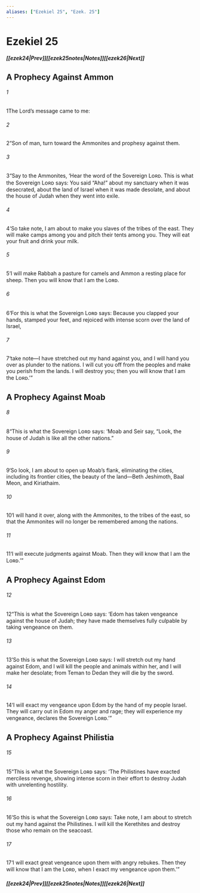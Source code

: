 ```yaml
---
aliases: ["Ezekiel 25", "Ezek. 25"]
---
```

# Ezekiel 25
##### <span class=arrow-left></span>[[ezek24|Prev]]<span class=navigation-separator></span>[[ezek25notes|Notes]]<span class=navigation-separator></span>[[ezek26|Next]]<span class=arrow-right></span>
## A Prophecy Against Ammon
###### 1
<span class=verse-first>1</span>The Lord’s message came to me:
###### 2
<span class=verse-body>2</span>“Son of man, turn toward the Ammonites and prophesy against them.
###### 3
<span class=verse-body>3</span>“Say to the Ammonites, ‘Hear the word of the Sovereign Lᴏʀᴅ. This is what the Sovereign Lᴏʀᴅ says: You said “Aha!” about my sanctuary when it was desecrated, about the land of Israel when it was made desolate, and about the house of Judah when they went into exile.
###### 4
<span class=verse-body>4</span>‘So take note, I am about to make you slaves of the tribes of the east. They will make camps among you and pitch their tents among you. They will eat your fruit and drink your milk.
###### 5
<span class=verse-body>5</span>‘I will make Rabbah a pasture for camels and Ammon a resting place for sheep. Then you will know that I am the Lᴏʀᴅ.
###### 6
<span class=verse-body>6</span>‘For this is what the Sovereign Lᴏʀᴅ says: Because you clapped your hands, stamped your feet, and rejoiced with intense scorn over the land of Israel,
###### 7
<span class=verse-body>7</span>‘take note—I have stretched out my hand against you, and I will hand you over as plunder to the nations. I will cut you off from the peoples and make you perish from the lands. I will destroy you; then you will know that I am the Lᴏʀᴅ.’”
## A Prophecy Against Moab
###### 8
<span class=verse-first>8</span>“This is what the Sovereign Lᴏʀᴅ says: ‘Moab and Seir say, “Look, the house of Judah is like all the other nations.”
###### 9
<span class=verse-body>9</span>‘So look, I am about to open up Moab’s flank, eliminating the cities, including its frontier cities, the beauty of the land—Beth Jeshimoth, Baal Meon, and Kiriathaim.
###### 10
<span class=verse-body>10</span>‘I will hand it over, along with the Ammonites, to the tribes of the east, so that the Ammonites will no longer be remembered among the nations.
###### 11
<span class=verse-body>11</span>‘I will execute judgments against Moab. Then they will know that I am the Lᴏʀᴅ.’”
## A Prophecy Against Edom
###### 12
<span class=verse-first>12</span>“This is what the Sovereign Lᴏʀᴅ says: ‘Edom has taken vengeance against the house of Judah; they have made themselves fully culpable by taking vengeance on them.
###### 13
<span class=verse-body>13</span>‘So this is what the Sovereign Lᴏʀᴅ says: I will stretch out my hand against Edom, and I will kill the people and animals within her, and I will make her desolate; from Teman to Dedan they will die by the sword.
###### 14
<span class=verse-body>14</span>‘I will exact my vengeance upon Edom by the hand of my people Israel. They will carry out in Edom my anger and rage; they will experience my vengeance, declares the Sovereign Lᴏʀᴅ.’”
## A Prophecy Against Philistia
###### 15
<span class=verse-first>15</span>“This is what the Sovereign Lᴏʀᴅ says: ‘The Philistines have exacted merciless revenge, showing intense scorn in their effort to destroy Judah with unrelenting hostility.
###### 16
<span class=verse-body>16</span>‘So this is what the Sovereign Lᴏʀᴅ says: Take note, I am about to stretch out my hand against the Philistines. I will kill the Kerethites and destroy those who remain on the seacoast.
###### 17
<span class=verse-body>17</span>‘I will exact great vengeance upon them with angry rebukes. Then they will know that I am the Lᴏʀᴅ, when I exact my vengeance upon them.’”
##### <span class=arrow-left></span>[[ezek24|Prev]]<span class=navigation-separator></span>[[ezek25notes|Notes]]<span class=navigation-separator></span>[[ezek26|Next]]<span class=arrow-right></span>